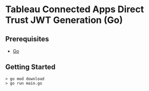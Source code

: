 # Tableau Connected Apps Direct Trust JWT Generation (Go)

## Prerequisites
- [Go](https://go.dev/dl/)

## Getting Started

```
> go mod download
> go run main.go
```
